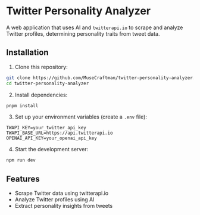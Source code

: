 # Twitter Personality Analyzer

A web application that uses AI and `twitterapi.io` to scrape and analyze Twitter profiles, determining personality traits from tweet data.

## Installation

1. Clone this repository:

```sh
git clone https://github.com/MuseCraftman/twitter-personality-analyzer.git
cd twitter-personality-analyzer
```

2. Install dependencies:

```sh
pnpm install
```

3. Set up your environment variables (create a `.env` file):

```
TWAPI_KEY=your_twitter_api_key
TWAPI_BASE_URL=https://api.twitterapi.io
OPENAI_API_KEY=your_openai_api_key
```

4. Start the development server:

```sh
npm run dev
```

## Features

- Scrape Twitter data using twitterapi.io
- Analyze Twitter profiles using AI
- Extract personality insights from tweets
